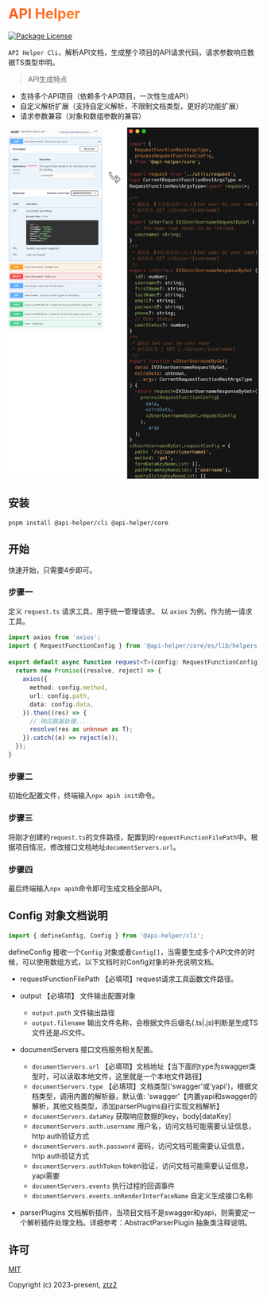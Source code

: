 <h1
    style="background: -webkit-linear-gradient(315deg, rgb(255,87,34) 0%, #fee140 100%);
    background-clip: text;
    -webkit-background-clip: text;
    -webkit-text-fill-color: transparent"
>
    <a href="https://github.com/ztz2/api-helper" target="_blank">
        API Helper
    </a>
</h1>
<p>
    <a href="https://www.npmjs.com/org/api-helper">
        <img src="https://img.shields.io/npm/l/@api-helper/core" alt="Package License" />
    </a>
</p>

`API Helper Cli`，解析API文档，生成整个项目的API请求代码，请求参数响应数据TS类型申明。

> API生成特点
- 支持多个API项目（依赖多个API项目，一次性生成API）
- 自定义解析扩展（支持自定义解析，不限制文档类型，更好的功能扩展）
- 请求参数兼容（对象和数组参数的兼容）

![](../docs/src/public/images/api-code.png)

## 安装
```shell
pnpm install @api-helper/cli @api-helper/core
```

## 开始
快速开始，只需要4步即可。

### 步骤一
定义 `request.ts` 请求工具，用于统一管理请求。
以 `axios` 为例，作为统一请求工具。
```typescript
import axios from 'axios';
import { RequestFunctionConfig } from '@api-helper/core/es/lib/helpers';

export default async function request<T>(config: RequestFunctionConfig): Promise<T> {
  return new Promise((resolve, reject) => {
    axios({
      method: config.method,
      url: config.path,
      data: config.data,
    }).then((res) => {
      // 响应数据处理...
      resolve(res as unknown as T);
    }).catch((e) => reject(e));
  });
}
```

### 步骤二
初始化配置文件，终端输入`npx apih init`命令。

### 步骤三
将刚才创建的`request.ts`的文件路径，配置到的`requestFunctionFilePath`中。根据项目情况，修改接口文档地址`documentServers.url`。

### 步骤四
最后终端输入`npx apih`命令即可生成文档全部API。

## Config 对象文档说明
```typescript
import { defineConfig, Config } from '@api-helper/cli';
```
defineConfig 接收一个`Config` 对象或者`Config[]`，当需要生成多个API文件的时候，可以使用数组方式，以下文档时对Config对象的补充说明文档。


* requestFunctionFilePath 【必填项】request请求工具函数文件路径。

* output 【必填项】
文件输出配置对象
  * `output.path` 文件输出路径
  * `output.filename` 输出文件名称，会根据文件后缀名(.ts|.js)判断是生成TS文件还是JS文件。

* documentServers
接口文档服务相关配置。
  * `documentServers.url` 【必填项】文档地址【当下面的type为swagger类型时，可以读取本地文件，这里就是一个本地文件路径】
  * `documentServers.type` 【必填项】文档类型('swagger'或'yapi')，根据文档类型，调用内置的解析器，默认值: 'swagger'【内置yapi和swagger的解析，其他文档类型，添加parserPlugins自行实现文档解析】
  * `documentServers.dataKey` 获取响应数据的key，body[dataKey]
  * `documentServers.auth.username` 用户名，访问文档可能需要认证信息，http auth验证方式
  * `documentServers.auth.password` 密码，访问文档可能需要认证信息，http auth验证方式
  * `documentServers.authToken` token验证，访问文档可能需要认证信息，yapi需要
  * `documentServers.events` 执行过程的回调事件
  * `documentServers.events.onRenderInterfaceName` 自定义生成接口名称

* parserPlugins
文档解析插件，当项目文档不是swagger和yapi，则需要定一个解析插件处理文档。详细参考：AbstractParserPlugin 抽象类注释说明。

## 许可

[MIT](https://opensource.org/licenses/MIT)

Copyright (c) 2023-present, [ztz2](https://github.com/ztz2)
